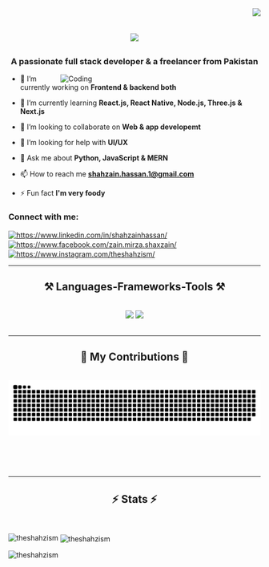 <img align="right" src="https://visitor-badge.laobi.icu/badge?page_id=salesp07.salesp07" />

<h1 align="center">
    <img src="https://readme-typing-svg.herokuapp.com/?font=Righteous&size=35&center=true&vCenter=true&width=500&height=70&duration=4000&lines=Hi+There!+👋;+I'm+Shahzain+Hassan!;" />
</h1>

<h3 align="center">A passionate full stack developer & a freelancer from Pakistan</h3>
<img align="right" alt="Coding" width="400" src="https://camo.githubusercontent.com/7de37139d0b4c1ce40865e799b446c0e963a3dd8fb68d239707237c40604fa3d/68747470733a2f2f63646e2e6472696262626c652e636f6d2f75736572732f3733303730332f73637265656e73686f74732f363538313234332f6176656e746f2e676966">

- 🔭 I’m currently working on **Frontend & backend both**

- 🌱 I’m currently learning **React.js, React Native, Node.js, Three.js & Next.js**

- 👯 I’m looking to collaborate on **Web & app developemt**

- 🤝 I’m looking for help with **UI/UX**

- 💬 Ask me about **Python, JavaScript & MERN**

- 📫 How to reach me **shahzain.hassan.1@gmail.com**

- ⚡ Fun fact **I'm very foody**

<h3 align="left">Connect with me:</h3>
<p align="left">
<a href="https://www.linkedin.com/in/shahzainhassan/" target="blank"><img align="center" src="https://raw.githubusercontent.com/rahuldkjain/github-profile-readme-generator/master/src/images/icons/Social/linked-in-alt.svg" alt="https://www.linkedin.com/in/shahzainhassan/" height="30" width="40" /></a>
<a href="https://www.facebook.com/zain.mirza.shaxzain/" target="blank"><img align="center" src="https://raw.githubusercontent.com/rahuldkjain/github-profile-readme-generator/master/src/images/icons/Social/facebook.svg" alt="https://www.facebook.com/zain.mirza.shaxzain/" height="30" width="40" /></a>
<a href="https://www.instagram.com/theshahzism/" target="blank"><img align="center" src="https://raw.githubusercontent.com/rahuldkjain/github-profile-readme-generator/master/src/images/icons/Social/instagram.svg" alt="https://www.instagram.com/theshahzism/" height="30" width="40" /></a>
</p>




<hr/>
 
<h2 align="center">⚒️ Languages-Frameworks-Tools ⚒️</h2>
<br/>
<div align="center">
    <img src="https://skillicons.dev/icons?i=react,bootstrap,mui,html,css,vscode,github,figma,tailwind,git,r" />
    <img src="https://skillicons.dev/icons?i=nodejs,python,javascript,typescript,express,firebase,mongodb,c,java,nextjs,mysql,flask" /><br>
</div>

<br/>
<hr/>


<div align="center">
  <h2>🐍 My Contributions 🐍</h2>
  <br>
  <img alt="snake eating my contributions" src="https://raw.githubusercontent.com/salesp07/salesp07/output/github-contribution-grid-snake.svg" />
  
  <br/><br/><br/>
</div>


<hr/>

<h2 align="center">⚡ Stats ⚡</h2>
<br>
<p><img align="left" src="https://github-readme-stats.vercel.app/api/top-langs?username=theshahzism&show_icons=true&locale=en&layout=compact" alt="theshahzism" /></p>

<p>&nbsp;<img align="center" src="https://github-readme-stats.vercel.app/api?username=theshahzism&show_icons=true&locale=en" alt="theshahzism" /></p>

<p><img align="center" src="https://github-readme-streak-stats.herokuapp.com/?user=theshahzism&" alt="theshahzism" /></p>

